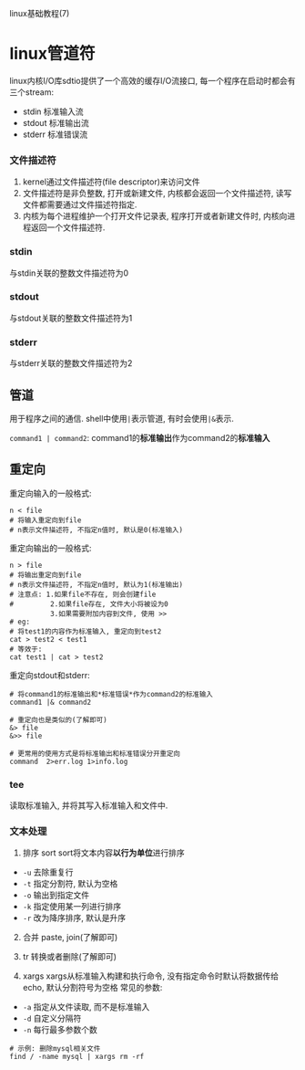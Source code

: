 linux基础教程(7)

# linux管道符
linux内核I/O库sdtio提供了一个高效的缓存I/O流接口, 每一个程序在启动时都会有三个stream:
- stdin 标准输入流
- stdout 标准输出流  
- stderr 标准错误流

### 文件描述符
1. kernel通过文件描述符(file descriptor)来访问文件
2. 文件描述符是非负整数, 打开或新建文件, 内核都会返回一个文件描述符, 读写文件都需要通过文件描述符指定.
3. 内核为每个进程维护一个打开文件记录表, 程序打开或者新建文件时, 内核向进程返回一个文件描述符.

### stdin
与stdin关联的整数文件描述符为0

### stdout
与stdout关联的整数文件描述符为1

### stderr
与stderr关联的整数文件描述符为2

## 管道
用于程序之间的通信.
shell中使用`|`表示管道, 有时会使用`|&`表示.

`command1 | command2`: command1的**标准输出**作为command2的**标准输入**

## 重定向
重定向输入的一般格式:
```shell
n < file
# 将输入重定向到file
# n表示文件描述符, 不指定n值时, 默认是0(标准输入)
```

重定向输出的一般格式:
```shell
n > file
# 将输出重定向到file
# n表示文件描述符, 不指定n值时, 默认为1(标准输出)
# 注意点: 1.如果file不存在, 则会创建file
#         2.如果file存在, 文件大小将被设为0
          3.如果需要附加内容到文件, 使用 >>
# eg:
# 将test1的内容作为标准输入, 重定向到test2
cat > test2 < test1
# 等效于:
cat test1 | cat > test2
```

重定向stdout和stderr:
```shell
# 将command1的标准输出和*标准错误*作为command2的标准输入
command1 |& command2

# 重定向也是类似的(了解即可)
&> file
&>> file

# 更常用的使用方式是将标准输出和标准错误分开重定向
command  2>err.log 1>info.log
```

### tee
读取标准输入, 并将其写入标准输入和文件中.

### 文本处理
1. 排序 sort
sort将文本内容**以行为单位**进行排序
- `-u` 去除重复行
- `-t` 指定分割符, 默认为空格
- `-o` 输出到指定文件
- `-k` 指定使用某一列进行排序
- `-r` 改为降序排序, 默认是升序

2. 合并
paste, join(了解即可)

3. tr
转换或者删除(了解即可)

4. xargs
xargs从标准输入构建和执行命令, 没有指定命令时默认将数据传给echo, 默认分割符号为空格
常见的参数:
- `-a` 指定从文件读取, 而不是标准输入
- `-d` 自定义分隔符
- `-n` 每行最多参数个数

```shell
# 示例: 删除mysql相关文件
find / -name mysql | xargs rm -rf
```



